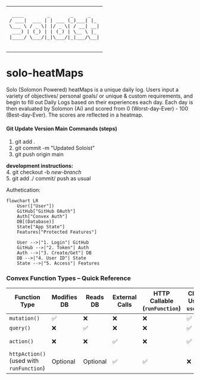 <table>
  <tr>
    <td>
      <pre>
 ____        _       _     _   
/ ___|  ___ | | ___ (_)___| |_ 
\___ \ / _ \| |/ _ \| / __| __|
 ___) | (_) | | (_) | \__ \ |_ 
|____/ \___/|_|\___/|_|___/\__|
      </pre>
    </td>
  </tr>
</table>

# solo-heatMaps
Solo (Solomon Powered) heatMaps is a unique daily log. Users input a variety of objectives/ personal goals/ or unique &amp; custom requirements, and begin to fill out Daily Logs based on their experiences each day. Each day is then evaluated by Solomon (Ai) and scored from 0 (Worst-day-Ever) - 100 (Best-day-Ever). The scores are reflected in a heatmap.

#### Git Update Version Main Commands (steps)
1. git add .
2. git commit -m "Updated Soloist"
3. git push origin main

**development instructions:**   
4. git checkout -b *new-branch*   
5. git add ./ commit/ push as usual

Authetication:
```mermaid
flowchart LR
    User(["User"])
    GitHub["GitHub OAuth"]
    Auth["Convex Auth"]
    DB[(Database)]
    State["App State"]
    Features["Protected Features"]
    
    User -->|"1. Login"| GitHub
    GitHub -->|"2. Token"| Auth
    Auth -->|"3. Create/Get"| DB
    DB -->|"4. User ID"| State
    State -->|"5. Access"| Features
```

### Convex Function Types – Quick Reference

| Function Type | Modifies DB | Reads DB | External Calls | HTTP Callable (`runFunction`) | Client-side Usage (e.g. `useMutation`) | Analogy          |
|---------------|-------------|----------|----------------|-------------------------------|----------------------------------------|------------------|
| `mutation()`  | ✅           | ❌       | ❌              | ❌                            | ✅                                     | `POST`, `PUT`    |
| `query()`     | ❌           | ✅       | ❌              | ❌                            | ✅                                     | `GET`            |
| `action()`    | ❌           | ❌       | ✅              | ❌                            | ✅                                     | Background Task  |
| `httpAction()`<br/>(used with `runFunction`) | Optional     | Optional | ✅              | ✅                            | ❌                                     | REST Endpoint    |

